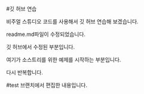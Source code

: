 #깃 허브 연습

비주얼 스튜디오 코드를 사용해서 깃 허브 연습해 보겠습니다.

readme.md파일이 수정되었습니다.

깃 허브에서 수정된 부분입니다.

여기가 소스트리를 위한 예제를 시작하는 부분입니다.

다시 반복합니다.

#test 브랜치에서 편집한 내용입니다.
